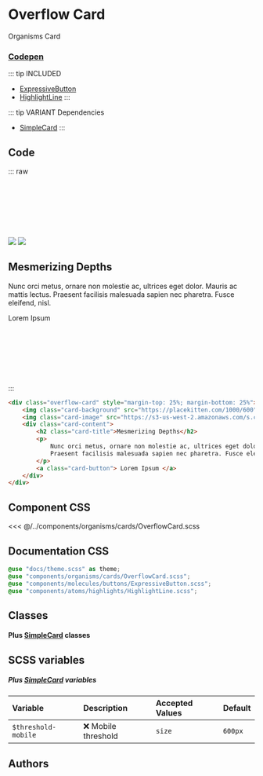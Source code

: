 # Overflow Card
<Badge type="tip">Organisms</Badge> <Badge type="info">Card</Badge>
### [Codepen](https://codepen.io/nathantaylor/pen/WOgBQN)

::: tip INCLUDED
- [ExpressiveButton](/molecules/buttons/ExpressiveButton.md)
- [HighlightLine](/atoms/highlights/HighlightLine.md)
:::

::: tip VARIANT Dependencies
- [SimpleCard](/molecules/cards/SimpleCard.md)
:::

## Code

::: raw
<div class="dev-section">
    <div class="overflow-card card-shadow" style="margin-top: 25%; margin-bottom: 25%">
        <img class="card-background" src="https://placekitten.com/1000/600">
        <img class="card-image" src="https://s3-us-west-2.amazonaws.com/s.cdpn.io/908370/jelly.png">
        <div class="card-content">
            <h2 
                class="card-title highlight-line highlight-line-active middle-highlight"
                style="--active-size: 0.33em; --active-color: rgb(var(--primary-color))"
            >
                Mesmerizing Depths
            </h2>
            <p>
                Nunc orci metus, ornare non molestie ac, ultrices eget dolor. Mauris ac mattis lectus.
                Praesent facilisis malesuada sapien nec pharetra. Fusce eleifend, nisl.
            </p>
            <a 
                class="expressive-button rollup-button button-outlined highlight-rollup-horizontal highlight-rollup-reverse animate-on-hover"
                style="
                    --outlined-on-background: rgb(var(--primary-color));
                    --rollup-color: rgb(var(--primary-color));
                    --active-border-color: rgb(var(--primary-color));
                    box-shadow: 0 2px 4px -1px rgba(var(--primary-color), 0.2), 0 4px 5px 0 rgba(var(--primary-color), 0.14), 0 1px 10px 0 rgba(var(--primary-color), 0.12);
                "
            >Lorem Ipsum</a>
        </div>
    </div>
</div>
:::


```html
<div class="overflow-card" style="margin-top: 25%; margin-bottom: 25%">
    <img class="card-background" src="https://placekitten.com/1000/600">
    <img class="card-image" src="https://s3-us-west-2.amazonaws.com/s.cdpn.io/908370/jelly.png">
    <div class="card-content">
        <h2 class="card-title">Mesmerizing Depths</h2>
        <p>
            Nunc orci metus, ornare non molestie ac, ultrices eget dolor. Mauris ac mattis lectus.
            Praesent facilisis malesuada sapien nec pharetra. Fusce eleifend, nisl.
        </p>
        <a class="card-button"> Lorem Ipsum </a>
    </div>
</div>
```


## Component CSS

<<< @/../components/organisms/cards/OverflowCard.scss

## Documentation CSS

```scss
@use "docs/theme.scss" as theme;
@use "components/organisms/cards/OverflowCard.scss";
@use "components/molecules/buttons/ExpressiveButton.scss";
@use "components/atoms/highlights/HighlightLine.scss";
```

## Classes
#### Plus [SimpleCard](/molecules/cards/SimpleCard.md) classes

## SCSS variables
##### Plus [SimpleCard](/molecules/cards/SimpleCard.md) variables

| Variable                            | Description                       | Accepted Values | Default                           |
|:------------------------------------|:----------------------------------|:----------------|:----------------------------------|
| `$threshold-mobile`                 | :x: Mobile threshold              | `size`          | `600px`                           |

## Authors

<VPTeamMembers size="small" :members="Authors" />


<style lang="scss">
@use "docs/theme.scss" as theme;
@use "components/organisms/cards/OverflowCard.scss";
@use "components/molecules/buttons/ExpressiveButton.scss";
@use "components/atoms/highlights/HighlightLine.scss";
</style>



<script setup>
import { VPTeamMembers } from 'vitepress/theme';

const Authors = [
  {
    avatar: 'https://placekitten.com/100/100',
    name: 'Nathan Taylor',
    title: 'Creator',
    links: [
      { 
        icon: 'github', 
        link: 'https://nathan.tokyo/'
      },
      { 
        icon: 'github', 
        link: 'https://codepen.io/nathantaylor/'
      },
    ]
  }
];
</script>